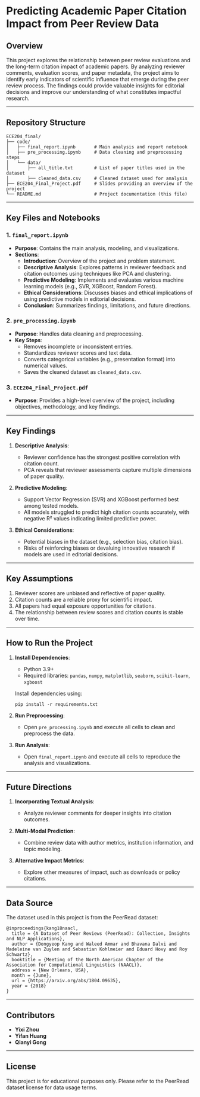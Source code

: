 # Predicting Academic Paper Citation Impact from Peer Review Data

## Overview
This project explores the relationship between peer review evaluations and the long-term citation impact of academic papers. By analyzing reviewer comments, evaluation scores, and paper metadata, the project aims to identify early indicators of scientific influence that emerge during the peer review process. The findings could provide valuable insights for editorial decisions and improve our understanding of what constitutes impactful research.

---

## Repository Structure

```
ECE204_final/
├── code/
│   ├── final_report.ipynb       # Main analysis and report notebook
│   ├── pre_processing.ipynb     # Data cleaning and preprocessing steps
│   └── data/
│       ├── all_title.txt        # List of paper titles used in the dataset
│       ├── cleaned_data.csv     # Cleaned dataset used for analysis
├── ECE204_Final_Project.pdf     # Slides providing an overview of the project
└── README.md                    # Project documentation (this file)

```

---

## Key Files and Notebooks

### 1. `final_report.ipynb`
- **Purpose**: Contains the main analysis, modeling, and visualizations.
- **Sections**:
  - **Introduction**: Overview of the project and problem statement.
  - **Descriptive Analysis**: Explores patterns in reviewer feedback and citation outcomes using techniques like PCA and clustering.
  - **Predictive Modeling**: Implements and evaluates various machine learning models (e.g., SVR, XGBoost, Random Forest).
  - **Ethical Considerations**: Discusses biases and ethical implications of using predictive models in editorial decisions.
  - **Conclusion**: Summarizes findings, limitations, and future directions.

### 2. `pre_processing.ipynb`
- **Purpose**: Handles data cleaning and preprocessing.
- **Key Steps**:
  - Removes incomplete or inconsistent entries.
  - Standardizes reviewer scores and text data.
  - Converts categorical variables (e.g., presentation format) into numerical values.
  - Saves the cleaned dataset as `cleaned_data.csv`.

### 3. `ECE204_Final_Project.pdf`
- **Purpose**: Provides a high-level overview of the project, including objectives, methodology, and key findings.

---

## Key Findings

1. **Descriptive Analysis**:
   - Reviewer confidence has the strongest positive correlation with citation count.
   - PCA reveals that reviewer assessments capture multiple dimensions of paper quality.

2. **Predictive Modeling**:
   - Support Vector Regression (SVR) and XGBoost performed best among tested models.
   - All models struggled to predict high citation counts accurately, with negative R² values indicating limited predictive power.

3. **Ethical Considerations**:
   - Potential biases in the dataset (e.g., selection bias, citation bias).
   - Risks of reinforcing biases or devaluing innovative research if models are used in editorial decisions.

---

## Key Assumptions

1. Reviewer scores are unbiased and reflective of paper quality.
2. Citation counts are a reliable proxy for scientific impact.
3. All papers had equal exposure opportunities for citations.
4. The relationship between review scores and citation counts is stable over time.

---

## How to Run the Project

1. **Install Dependencies**:
   - Python 3.9+
   - Required libraries: `pandas`, `numpy`, `matplotlib`, `seaborn`, `scikit-learn`, `xgboost`

   Install dependencies using:
   
   `pip install -r requirements.txt`

2. **Run Preprocessing**:
   - Open `pre_processing.ipynb` and execute all cells to clean and preprocess the data.

3. **Run Analysis**:
   - Open `final_report.ipynb` and execute all cells to reproduce the analysis and visualizations.

---

## Future Directions

1. **Incorporating Textual Analysis**:
   - Analyze reviewer comments for deeper insights into citation outcomes.

2. **Multi-Modal Prediction**:
   - Combine review data with author metrics, institution information, and topic modeling.

3. **Alternative Impact Metrics**:
   - Explore other measures of impact, such as downloads or policy citations.

---

## Data Source

The dataset used in this project is from the PeerRead dataset:
```
@inproceedings{kang18naacl,
  title = {A Dataset of Peer Reviews (PeerRead): Collection, Insights and NLP Applications},
  author = {Dongyeop Kang and Waleed Ammar and Bhavana Dalvi and Madeleine van Zuylen and Sebastian Kohlmeier and Eduard Hovy and Roy Schwartz},
  booktitle = {Meeting of the North American Chapter of the Association for Computational Linguistics (NAACL)},
  address = {New Orleans, USA},
  month = {June},
  url = {https://arxiv.org/abs/1804.09635},
  year = {2018}
}
```

---

## Contributors

- **Yixi Zhou**
- **Yifan Huang**
- **Qianyi Gong**

---

## License

This project is for educational purposes only. Please refer to the PeerRead dataset license for data usage terms.